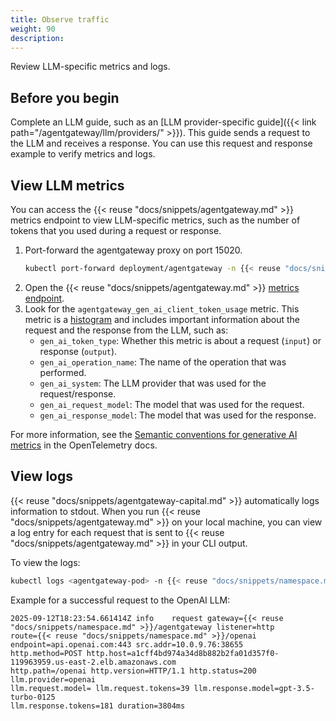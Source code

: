 ```yaml
---
title: Observe traffic
weight: 90
description:
---
```


Review LLM-specific metrics and logs. 

## Before you begin

Complete an LLM guide, such as an [LLM provider-specific guide]({{< link path="/agentgateway/llm/providers/" >}}). This guide sends a request to the LLM and receives a response. You can use this request and response example to verify metrics and logs.  

## View LLM metrics

You can access the {{< reuse "docs/snippets/agentgateway.md" >}} metrics endpoint to view LLM-specific metrics, such as the number of tokens that you used during a request or response. 

1. Port-forward the agentgateway proxy on port 15020. 
   ```sh
   kubectl port-forward deployment/agentgateway -n {{< reuse "docs/snippets/namespace.md" >}} 15020  
   ```
2. Open the {{< reuse "docs/snippets/agentgateway.md" >}} [metrics endpoint](http://localhost:15020/metrics). 
3. Look for the `agentgateway_gen_ai_client_token_usage` metric. This metric is a [histogram](https://prometheus.io/docs/concepts/metric_types/#histogram) and includes important information about the request and the response from the LLM, such as:
   * `gen_ai_token_type`: Whether this metric is about a request (`input`) or response (`output`). 
   * `gen_ai_operation_name`: The name of the operation that was performed. 
   * `gen_ai_system`: The LLM provider that was used for the request/response. 
   * `gen_ai_request_model`: The model that was used for the request. 
   * `gen_ai_response_model`: The model that was used for the response. 
   

For more information, see the [Semantic conventions for generative AI metrics](https://opentelemetry.io/docs/specs/semconv/gen-ai/gen-ai-metrics/) in the OpenTelemetry docs.


## View logs

{{< reuse "docs/snippets/agentgateway-capital.md" >}} automatically logs information to stdout. When you run {{< reuse "docs/snippets/agentgateway.md" >}} on your local machine, you can view a log entry for each request that is sent to {{< reuse "docs/snippets/agentgateway.md" >}} in your CLI output. 

To view the logs: 
```sh
kubectl logs <agentgateway-pod> -n {{< reuse "docs/snippets/namespace.md" >}}
```

Example for a successful request to the OpenAI LLM: 
```
2025-09-12T18:23:54.661414Z	info	request gateway={{< reuse "docs/snippets/namespace.md" >}}/agentgateway listener=http 
route={{< reuse "docs/snippets/namespace.md" >}}/openai endpoint=api.openai.com:443 src.addr=10.0.9.76:38655 
http.method=POST http.host=a1cff4bd974a34d8b882b2fa01d357f0-119963959.us-east-2.elb.amazonaws.com
http.path=/openai http.version=HTTP/1.1 http.status=200 llm.provider=openai
llm.request.model= llm.request.tokens=39 llm.response.model=gpt-3.5-turbo-0125
llm.response.tokens=181 duration=3804ms
```
